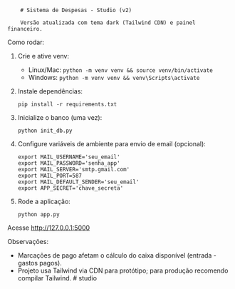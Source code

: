         # Sistema de Despesas - Studio (v2)

        Versão atualizada com tema dark (Tailwind CDN) e painel financeiro.

Como rodar:

1. Crie e ative venv:
   - Linux/Mac: `python -m venv venv && source venv/bin/activate`
   - Windows: `python -m venv venv && venv\Scripts\activate`

2. Instale dependências:
   ```
   pip install -r requirements.txt
   ```

3. Inicialize o banco (uma vez):
   ```
   python init_db.py
   ```

4. Configure variáveis de ambiente para envio de email (opcional):
   ```
   export MAIL_USERNAME='seu_email'
   export MAIL_PASSWORD='senha_app'
   export MAIL_SERVER='smtp.gmail.com'
   export MAIL_PORT=587
   export MAIL_DEFAULT_SENDER='seu_email'
   export APP_SECRET='chave_secreta'
   ```

5. Rode a aplicação:
   ```
   python app.py
   ```

Acesse http://127.0.0.1:5000

Observações:
- Marcações de pago afetam o cálculo do caixa disponível (entrada - gastos pagos).
- Projeto usa Tailwind via CDN para protótipo; para produção recomendo compilar Tailwind.
#   s t u d i o  
 